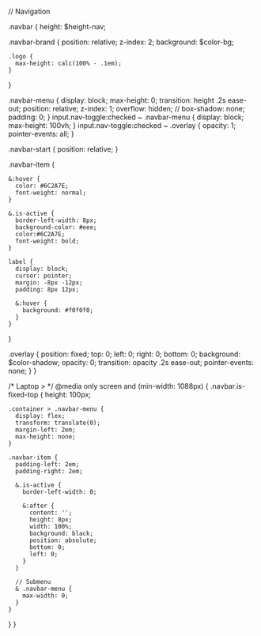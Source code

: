 // Navigation

.navbar {
  height: $height-nav;

  .navbar-brand {
    position: relative;
    z-index: 2;
    background: $color-bg;

    .logo {
      max-height: calc(100% - .1em);
    }
  }

  .navbar-menu {
    display: block;
    max-height: 0;
    transition: height .2s ease-out;
    position: relative;
    z-index: 1;
    overflow: hidden;
    // box-shadow: none;
    padding: 0;
  }
  input.nav-toggle:checked ~ .navbar-menu {
    display: block;
    max-height: 100vh;
  }
  input.nav-toggle:checked ~ .overlay {
    opacity: 1;
    pointer-events: all;
  }

  .navbar-start {
    position: relative;
  }

  .navbar-item {
    
    &:hover {
      color: #6C2A7E;
      font-weight: normal;
    }

    &.is-active {
      border-left-width: 8px;
      background-color: #eee;
      color:#6C2A7E;
      font-weight: bold;
    }

    label {
      display: block;
      cursor: pointer;
      margin: -8px -12px;
      padding: 8px 12px;

      &:hover {
        background: #f0f0f0;
      }
    }
  }

  .overlay {
    position: fixed;
    top: 0;
    left: 0;
    right: 0;
    bottom: 0;
    background: $color-shadow;
    opacity: 0;
    transition: opacity .2s ease-out;
    pointer-events: none;
  }
}

/* Laptop > */
@media only screen and (min-width: 1088px) {
  .navbar.is-fixed-top {
    height: 100px;

    .container > .navbar-menu {
      display: flex;
      transform: translate(0);
      margin-left: 2em;
      max-height: none;
    }
   
    .navbar-item {
      padding-left: 2em;
      padding-right: 2em;

      &.is-active {
        border-left-width: 0;
        
        &:after {
          content: '';
          height: 8px;
          width: 100%;
          background: black;
          position: absolute;
          bottom: 0;
          left: 0;
        }
      }

      // Submenu
      & .navbar-menu {
        max-width: 0;
      }
    }
  }
}